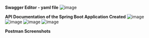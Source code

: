**Swagger Editor - yaml file**
![image](https://github.com/eswarganesan/Eswar_Task/assets/104221146/a0e934b8-8d97-4ed6-bfab-ca568b8a42b9)

**API Documentation of the Spring Boot Application Created**
![image](https://github.com/eswarganesan/Eswar_Task/assets/104221146/2b4a779d-0aed-43b1-bfac-db0a9c91a192)
![image](https://github.com/eswarganesan/Eswar_Task/assets/104221146/be55416a-b988-4c41-a750-2f4d284cdf6e)
![image](https://github.com/eswarganesan/Eswar_Task/assets/104221146/302b3a6a-189f-4ab7-80e9-fb041d42979e)
![image](https://github.com/eswarganesan/Eswar_Task/assets/104221146/baafadb3-1db1-41aa-84c4-9d03aff3d7c3)

**Postman Screenshots**
